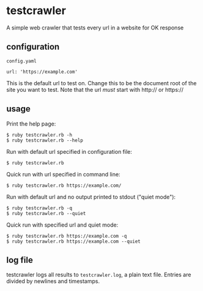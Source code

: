# testcrawler
A simple web crawler that tests every url in a website for OK response
## configuration
`config.yaml`
```
url: 'https://example.com'
```
This is the default url to test on. Change this to be the document root of the site you want to test. Note that the url *must* start with http:// or https://
## usage
Print the help page:
```
$ ruby testcrawler.rb -h
$ ruby testcrawler.rb --help
```
Run with default url specified in configuration file:
```
$ ruby testcrawler.rb
```
Quick run with url specified in command line:
```
$ ruby testcrawler.rb https://example.com/
```
Run with default url and no output printed to stdout ("quiet mode"):
```
$ ruby testcrawler.rb -q
$ ruby testcrawler.rb --quiet
```
Quick run with specified url and quiet mode:
```
$ ruby testcrawler.rb https://example.com -q
$ ruby testcrawler.rb https://example.com --quiet
```
## log file
testcrawler logs all results to `testcrawler.log`, a plain text file. Entries are divided by newlines and timestamps.
